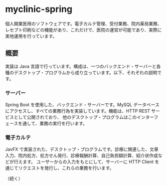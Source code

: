 # myclinic-spring

個人開業医用のソフトウェアです。電子カルテ管理、受付業務、院内薬局業務、レセプト印刷などの機能があり、これだけで、医院の運営が可能であり、実際に実地運用を行っています。

## 概要

実装は Java 言語で行っています。構成は、一つのバックエンド・サーバーと各種のデスクトップ・プログラムから成り立っています。以下、それぞれの説明です。

### サーバー

Spring Boot を使用した、バックエンド・サーバーです。MySQL データベースにアクセスし、すべての業務行為を実装しています。機能は、HTTP REST サービスとして公開されており、
他のデスクトップ・プログラムはこのインターフェースを通して、業務の実行を行います。

### 電子カルテ

JavFX で実装された、デスクトップ・プログラムです。診療に関連した、文章入力、院内処方、処方せん発行、診療報酬計算、自己負担額計算、紹介状作成などが行えます。
ユーザーからの入力をもとにして、サーバーに HTTP Client を通じてリクエストを発行し、これらの業務を行います。

（続く）
